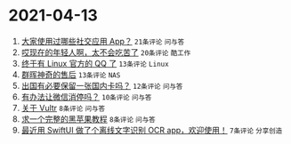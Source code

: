 # 2021-04-13

1. [大家使用过哪些社交应用 App？](https://www.v2ex.com/t/770240) `21条评论` `问与答`
1. [哎现在的年轻人啊，太不会吃苦了](https://www.v2ex.com/t/770253) `20条评论` `酷工作`
1. [终于有 Linux 官方的 QQ 了](https://www.v2ex.com/t/770249) `13条评论` `Linux`
1. [群晖神奇的售后](https://www.v2ex.com/t/770244) `13条评论` `NAS`
1. [出国有必要保留一张国内卡吗？](https://www.v2ex.com/t/770241) `12条评论` `问与答`
1. [有办法让微信消停吗？](https://www.v2ex.com/t/770239) `10条评论` `问与答`
1. [关于 Vultr](https://www.v2ex.com/t/770252) `8条评论` `问与答`
1. [求一个完整的黑苹果教程](https://www.v2ex.com/t/770246) `8条评论` `问与答`
1. [最近用 SwiftUI 做了个离线文字识别 OCR app，欢迎使用！](https://www.v2ex.com/t/770245) `7条评论` `分享创造`
